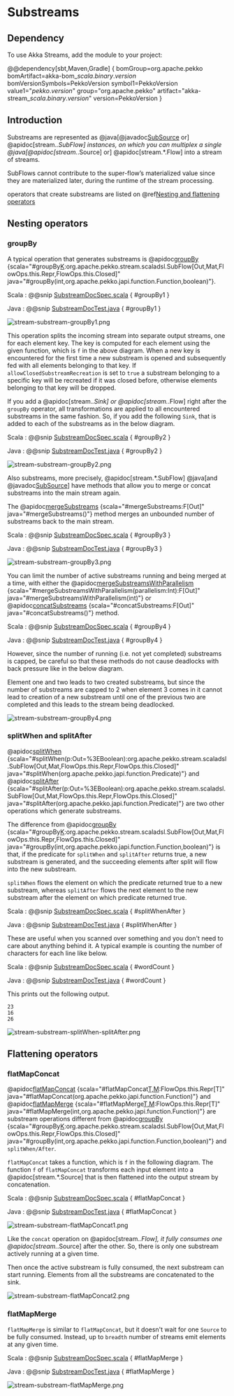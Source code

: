 # Substreams

## Dependency

To use Akka Streams, add the module to your project:

@@dependency[sbt,Maven,Gradle] {
  bomGroup=org.apache.pekko bomArtifact=akka-bom_$scala.binary.version$ bomVersionSymbols=PekkoVersion
  symbol1=PekkoVersion
  value1="$pekko.version$"
  group="org.apache.pekko"
  artifact="akka-stream_$scala.binary.version$"
  version=PekkoVersion
}

## Introduction

Substreams are represented as @java[@javadoc[SubSource](pekko.stream.javadsl.SubSource) or] @apidoc[stream.*.SubFlow] instances, on which you can multiplex a single @java[@apidoc[stream.*.Source] or] @apidoc[stream.*.Flow]
into a stream of streams.

SubFlows cannot contribute to the super-flow’s materialized value since they are materialized later,
during the runtime of the stream processing.

operators that create substreams are listed on @ref[Nesting and flattening operators](operators/index.md#nesting-and-flattening-operators)

## Nesting operators

### groupBy

A typical operation that generates substreams is @apidoc[groupBy](stream.*.Source) {scala="#groupBy[K](maxSubstreams:Int,f:Out=%3EK,allowClosedSubstreamRecreation:Boolean):org.apache.pekko.stream.scaladsl.SubFlow[Out,Mat,FlowOps.this.Repr,FlowOps.this.Closed]" java="#groupBy(int,org.apache.pekko.japi.function.Function,boolean)"}.

Scala
:   @@snip [SubstreamDocSpec.scala](/docs/src/test/scala/docs/stream/SubstreamDocSpec.scala) { #groupBy1 }

Java
:   @@snip [SubstreamDocTest.java](/docs/src/test/java/jdocs/stream/SubstreamDocTest.java) { #groupBy1 }

![stream-substream-groupBy1.png](../../images/stream-substream-groupBy1.png)

This operation splits the incoming stream into separate output
streams, one for each element key. The key is computed for each element
using the given function, which is `f` in the above diagram. When a new key is encountered for the first time
a new substream is opened and subsequently fed with all elements belonging to that key.
If `allowClosedSubstreamRecreation` is set to `true` a substream belonging to a specific key
will be recreated if it was closed before, otherwise elements belonging to that key will be dropped.

If you add a @apidoc[stream.*.Sink] or @apidoc[stream.*.Flow] right after the `groupBy` operator,
all transformations are applied to all encountered substreams in the same fashion.
So, if you add the following `Sink`, that is added to each of the substreams as in the below diagram.

Scala
:   @@snip [SubstreamDocSpec.scala](/docs/src/test/scala/docs/stream/SubstreamDocSpec.scala) { #groupBy2 }

Java
:   @@snip [SubstreamDocTest.java](/docs/src/test/java/jdocs/stream/SubstreamDocTest.java) { #groupBy2 }

![stream-substream-groupBy2.png](../../images/stream-substream-groupBy2.png)

Also substreams, more precisely, @apidoc[stream.*.SubFlow] @java[and @javadoc[SubSource](pekko.stream.javadsl.SubSource)] have methods that allow you to
merge or concat substreams into the main stream again.

The @apidoc[mergeSubstreams](stream.*.SubFlow) {scala="#mergeSubstreams:F[Out]" java="#mergeSubstreams()"} method merges an unbounded number of substreams back to the main stream.

Scala
:   @@snip [SubstreamDocSpec.scala](/docs/src/test/scala/docs/stream/SubstreamDocSpec.scala) { #groupBy3 }

Java
:   @@snip [SubstreamDocTest.java](/docs/src/test/java/jdocs/stream/SubstreamDocTest.java) { #groupBy3 }

![stream-substream-groupBy3.png](../../images/stream-substream-groupBy3.png)

You can limit the number of active substreams running and being merged at a time,
with either the @apidoc[mergeSubstreamsWithParallelism](stream.*.SubFlow) {scala="#mergeSubstreamsWithParallelism(parallelism:Int):F[Out]" java="#mergeSubstreamsWithParallelism(int)"} or @apidoc[concatSubstreams](stream.*.SubFlow) {scala="#concatSubstreams:F[Out]" java="#concatSubstreams()"} method.

Scala
:   @@snip [SubstreamDocSpec.scala](/docs/src/test/scala/docs/stream/SubstreamDocSpec.scala) { #groupBy4 }

Java
:   @@snip [SubstreamDocTest.java](/docs/src/test/java/jdocs/stream/SubstreamDocTest.java) { #groupBy4 }

However, since the number of running (i.e. not yet completed) substreams is capped,
be careful so that these methods do not cause deadlocks with back pressure like in the below diagram.

Element one and two leads to two created substreams, but since the number of substreams are capped to 2 
when element 3 comes in it cannot lead to creation of a new substream until one of the previous two are completed 
and this leads to the stream being deadlocked.

![stream-substream-groupBy4.png](../../images/stream-substream-groupBy4.png)

### splitWhen and splitAfter

@apidoc[splitWhen](stream.*.Source) {scala="#splitWhen(p:Out=%3EBoolean):org.apache.pekko.stream.scaladsl.SubFlow[Out,Mat,FlowOps.this.Repr,FlowOps.this.Closed]" java="#splitWhen(org.apache.pekko.japi.function.Predicate)"} and @apidoc[splitAfter](stream.*.Source) {scala="#splitAfter(p:Out=%3EBoolean):org.apache.pekko.stream.scaladsl.SubFlow[Out,Mat,FlowOps.this.Repr,FlowOps.this.Closed]" java="#splitAfter(org.apache.pekko.japi.function.Predicate)"} are two other operations which generate substreams.

The difference from @apidoc[groupBy](stream.*.Source) {scala="#groupBy[K](maxSubstreams:Int,f:Out=%3EK,allowClosedSubstreamRecreation:Boolean):org.apache.pekko.stream.scaladsl.SubFlow[Out,Mat,FlowOps.this.Repr,FlowOps.this.Closed]" java="#groupBy(int,org.apache.pekko.japi.function.Function,boolean)"} is that, if the predicate for `splitWhen` and `splitAfter` returns true,
a new substream is generated, and the succeeding elements after split will flow into the new substream.

`splitWhen` flows the element on which the predicate returned true to a new substream,
 whereas `splitAfter` flows the next element to the new substream after the element on which predicate returned true.

Scala
:   @@snip [SubstreamDocSpec.scala](/docs/src/test/scala/docs/stream/SubstreamDocSpec.scala) { #splitWhenAfter }

Java
:   @@snip [SubstreamDocTest.java](/docs/src/test/java/jdocs/stream/SubstreamDocTest.java) { #splitWhenAfter }

These are useful when you scanned over something and you don't need to care about anything behind it.
A typical example is counting the number of characters for each line like below.

Scala
:   @@snip [SubstreamDocSpec.scala](/docs/src/test/scala/docs/stream/SubstreamDocSpec.scala) { #wordCount }

Java
:   @@snip [SubstreamDocTest.java](/docs/src/test/java/jdocs/stream/SubstreamDocTest.java) { #wordCount }

This prints out the following output.

```
23
16
26
``` 

![stream-substream-splitWhen-splitAfter.png](../../images/stream-substream-splitWhen-splitAfter.png)

## Flattening operators

### flatMapConcat

@apidoc[flatMapConcat](stream.*.Source) {scala="#flatMapConcat[T,M](f:Out=%3Eorg.apache.pekko.stream.Graph[org.apache.pekko.stream.SourceShape[T],M]):FlowOps.this.Repr[T]" java="#flatMapConcat(org.apache.pekko.japi.function.Function)"} and @apidoc[flatMapMerge](stream.*.Source) {scala="#flatMapMerge[T,M](breadth:Int,f:Out=%3Eorg.apache.pekko.stream.Graph[org.apache.pekko.stream.SourceShape[T],M]):FlowOps.this.Repr[T]" java="#flatMapMerge(int,org.apache.pekko.japi.function.Function)"} are substream operations different from @apidoc[groupBy](stream.*.Source) {scala="#groupBy[K](maxSubstreams:Int,f:Out=%3EK,allowClosedSubstreamRecreation:Boolean):org.apache.pekko.stream.scaladsl.SubFlow[Out,Mat,FlowOps.this.Repr,FlowOps.this.Closed]" java="#groupBy(int,org.apache.pekko.japi.function.Function,boolean)"} and `splitWhen/After`.

`flatMapConcat` takes a function, which is `f` in the following diagram.
The function `f` of `flatMapConcat` transforms each input element into a @apidoc[stream.*.Source] that is then flattened
into the output stream by concatenation.

Scala
:   @@snip [SubstreamDocSpec.scala](/docs/src/test/scala/docs/stream/SubstreamDocSpec.scala) { #flatMapConcat }

Java
:   @@snip [SubstreamDocTest.java](/docs/src/test/java/jdocs/stream/SubstreamDocTest.java) { #flatMapConcat }

![stream-substream-flatMapConcat1.png](../../images/stream-substream-flatMapConcat1.png)

Like the `concat` operation on @apidoc[stream.*.Flow], it fully consumes one @apidoc[stream.*.Source] after the other.
So, there is only one substream actively running at a given time.

Then once the active substream is fully consumed, the next substream can start running.
Elements from all the substreams are concatenated to the sink.

![stream-substream-flatMapConcat2.png](../../images/stream-substream-flatMapConcat2.png)

### flatMapMerge

`flatMapMerge` is similar to `flatMapConcat`, but it doesn't wait for one `Source` to be fully consumed.
 Instead, up to `breadth` number of streams emit elements at any given time.

Scala
:   @@snip [SubstreamDocSpec.scala](/docs/src/test/scala/docs/stream/SubstreamDocSpec.scala) { #flatMapMerge }

Java
:   @@snip [SubstreamDocTest.java](/docs/src/test/java/jdocs/stream/SubstreamDocTest.java) { #flatMapMerge }

![stream-substream-flatMapMerge.png](../../images/stream-substream-flatMapMerge.png)
